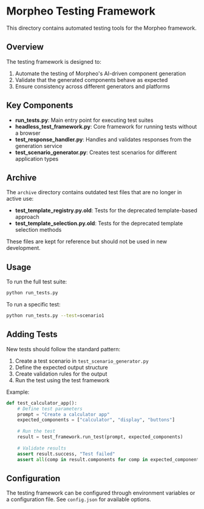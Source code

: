 # Morpheo Testing Framework

This directory contains automated testing tools for the Morpheo framework.

## Overview

The testing framework is designed to:

1. Automate the testing of Morpheo's AI-driven component generation
2. Validate that the generated components behave as expected
3. Ensure consistency across different generators and platforms

## Key Components

- **run_tests.py**: Main entry point for executing test suites
- **headless_test_framework.py**: Core framework for running tests without a browser
- **test_response_handler.py**: Handles and validates responses from the generation service
- **test_scenario_generator.py**: Creates test scenarios for different application types

## Archive

The `archive` directory contains outdated test files that are no longer in active use:

- **test_template_registry.py.old**: Tests for the deprecated template-based approach
- **test_template_selection.py.old**: Tests for the deprecated template selection methods

These files are kept for reference but should not be used in new development.

## Usage

To run the full test suite:

```bash
python run_tests.py
```

To run a specific test:

```bash
python run_tests.py --test=scenario1
```

## Adding Tests

New tests should follow the standard pattern:

1. Create a test scenario in `test_scenario_generator.py`
2. Define the expected output structure
3. Create validation rules for the output
4. Run the test using the test framework

Example:

```python
def test_calculator_app():
    # Define test parameters
    prompt = "Create a calculator app"
    expected_components = ["calculator", "display", "buttons"]
    
    # Run the test
    result = test_framework.run_test(prompt, expected_components)
    
    # Validate results
    assert result.success, "Test failed"
    assert all(comp in result.components for comp in expected_components), "Missing components"
```

## Configuration

The testing framework can be configured through environment variables or a configuration file. See `config.json` for available options. 